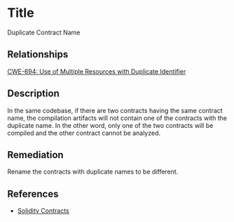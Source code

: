 # Title 
Duplicate Contract Name

## Relationships 
[CWE-694: Use of Multiple Resources with Duplicate Identifier](https://cwe.mitre.org/data/definitions/694.html)

## Description 
In the same codebase, if there are two contracts having the same contract name, the compilation artifacts will not contain one of the contracts with the duplicate name. In the other word, only one of the two contracts will be compiled and the other contract cannot be analyzed.

## Remediation
Rename the contracts with duplicate names to be different.

## References 
* [Solidity Contracts](https://docs.soliditylang.org/en/latest/contracts.html#contracts)
